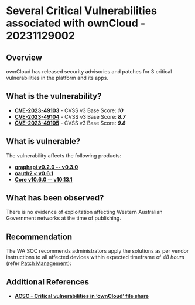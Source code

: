 # Several Critical Vulnerabilities associated with ownCloud - 20231129002

## Overview

ownCloud has released security advisories and patches for 3 critical vulnerabilities in the platform and its apps.

## What is the vulnerability?

- [**CVE-2023-49103**](https://nvd.nist.gov/vuln/detail/CVE-2023-49103) - CVSS v3 Base Score: ***10***
- [**CVE-2023-49104**](https://nvd.nist.gov/vuln/detail/CVE-2023-49104) - CVSS v3 Base Score: ***8.7***
- [**CVE-2023-49105**](https://nvd.nist.gov/vuln/detail/CVE-2023-49105) - CVSS v3 Base Score: ***9.8***

## What is vulnerable?

The vulnerability affects the following products:

- [**graphapi v0.2.0 -- v0.3.0**](https://owncloud.com/security-advisories/disclosure-of-sensitive-credentials-and-configuration-in-containerized-deployments)
- [**oauth2 < v0.6.1**](https://owncloud.com/security-advisories/subdomain-validation-bypass)
- [**Core v10.6.0 -- v10.13.1**](https://owncloud.com/security-advisories/webdav-api-authentication-bypass-using-pre-signed-urls)

## What has been observed?

There is no evidence of exploitation affecting Western Australian Government networks at the time of publishing.

## Recommendation

The WA SOC recommends administrators apply the solutions as per vendor instructions to all affected devices within expected timeframe of *48 hours* (refer [Patch Management](../guidelines/patch-management.md)):

## Additional References

- [**ACSC - Critical vulnerabilities in ‘ownCloud’ file share**](https://www.cyber.gov.au/about-us/view-all-content/alerts-and-advisories/critical-vulnerabilities-owncloud-file-share)
